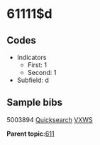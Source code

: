 # 61111$d

## Codes

-   Indicators
    -   First: 1
    -   Second: 1
-   Subfield: d

## Sample bibs

5003894 [Quicksearch](https://search.library.yale.edu/catalog/5003894) [VXWS](http://prodorbis.library.yale.edu:7014/vxws/GetHoldingsService?bibId=5003894)

**Parent topic:**[611](../../tags/611/611.md)

